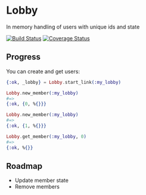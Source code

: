 # Lobby

In memory handling of users with unique ids and state

[![Build Status](https://travis-ci.org/MainShayne233/lobby.svg?branch=master)](https://travis-ci.org/MainShayne233/lobby)
[![Coverage Status](https://coveralls.io/repos/github/MainShayne233/lobby/badge.svg?branch=master)](https://coveralls.io/github/MainShayne233/lobby?branch=master)


## Progress

You can create and get users:
```elixir
{:ok, _lobby} = Lobby.start_link(:my_lobby)

Lobby.new_member(:my_lobby)
#=>
{:ok, {0, %{}}}

Lobby.new_member(:my_lobby)
#=>
{:ok, {1, %{}}}

Lobby.get_member(:my_lobby, 0)
#=>
{:ok, %{}}
```

## Roadmap

- Update member state
- Remove members

